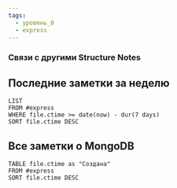 ```yaml
---
tags:
  - уровень_0
  - express
---
```

### Связи с другими Structure Notes

## Последние заметки за неделю

```dataview
LIST
FROM #express  
WHERE file.ctime >= date(now) - dur(7 days)
SORT file.ctime DESC
```

## Все заметки о MongoDB

```dataview
TABLE file.ctime as "Создана"
FROM #express 
SORT file.ctime DESC
```
